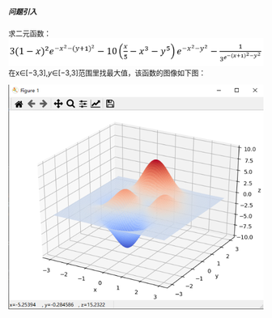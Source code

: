 ##### 问题引入

求二元函数：![image-20200824113424644](https://github.com/ypf007/Genetic-Algorithm-In-Design/blob/master/picture/image-1.png)
在x∈[−3,3],*y*∈[−3,3]范围里找最大值，该函数的图像如下图：

![image-20200824134505114](https://github.com/ypf007/Genetic-Algorithm-In-Design/blob/master/picture/image-2.png)
